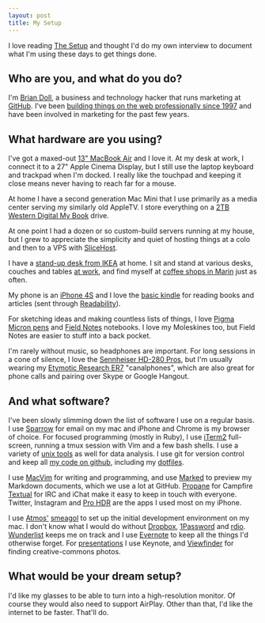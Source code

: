 ```yaml
---
layout: post
title: My Setup
---
```


I love reading [The Setup](http://usesthis.com/) and thought I'd do my own interview to document what I'm using these days to get things done.

## Who are you, and what do you do?

I'm [Brian Doll](http://emphaticsolutions.com), a business and technology hacker that runs marketing at [GitHub](https://github.com). I've been [building things on the web professionally since 1997](http://www.linkedin.com/in/briandoll) and have been involved in marketing for the past few years.

## What hardware are you using?

I've got a maxed-out [13" MacBook Air](http://www.apple.com/macbookair/) and I love it. At my desk at work, I connect it to a 27" Apple Cinema Display, but I still use the laptop keyboard and trackpad when I'm docked. I really like the touchpad and keeping it close means never having to reach far for a mouse.

At home I have a second generation Mac Mini that I use primarily as a media center serving my similarly old AppleTV. I store everything on a [2TB Western Digital My Book](http://www.amazon.com/Western-Digital-My-Book-Studio/dp/B0016P7H3Q/ref=dp_cp_ob_e_title_2) drive.

At one point I had a dozen or so custom-build servers running at my house, but I grew to appreciate the simplicity and quiet of hosting things at a colo and then to a VPS with [SliceHost](http://www.slicehost.com/).

I have a [stand-up desk from IKEA](http://www.ikea.com/us/en/catalog/products/S89843460/#/S09843459) at home. I sit and stand at various desks, couches and tables [at work](http://web.stagram.com/location/3774811), and find myself at [coffee shops in Marin](http://www.yelp.com/biz/marin-coffee-roasters-san-anselmo) just as often.

My phone is an [iPhone 4S](http://www.apple.com/iphone/) and I love the [basic kindle](http://www.amazon.com/gp/product/B0051QVESA/) for reading books and articles (sent through [Readability](http://www.readability.com/)).

For sketching ideas and making countless lists of things, I love [Pigma Micron pens](http://www.pearlpaint.com/shop-Pigma-Micron-Pen_5919_5931.html) and [Field Notes](http://fieldnotesbrand.com/) notebooks. I love my Moleskines too, but Field Notes are easier to stuff into a back pocket.

I'm rarely without music, so headphones are important. For long sessions in a cone of silence, I love the [Sennheiser HD-280 Pros](http://www.amazon.com/Sennheiser-HD-280-Pro-Headphones/dp/B000065BPB), but I'm usually wearing my [Etymotic Research ER7](http://www.amazon.com/gp/product/B003YTPP72/) "canalphones", which are also great for phone calls and pairing over Skype or Google Hangout.

## And what software?

I've been slowly slimming down the list of software I use on a regular basis. I use [Sparrow](http://sparrowmailapp.com/) for email on my mac and iPhone and Chrome is my browser of choice. For focused programming (mostly in Ruby), I use [iTerm2](http://www.iterm2.com/) full-screen, running a tmux session with Vim and a few bash shells. I use a variety of [unix tools](http://www.catonmat.net/blog/set-operations-in-unix-shell/) as well for data analysis. I use git for version control and keep all [my code on github](https://github.com/briandoll), including my [dotfiles](https://github.com/briandoll/dotfiles).

I use [MacVim](http://code.google.com/p/macvim/) for writing and programming, and use [Marked](http://markedapp.com/) to preview my Markdown documents, which we use a lot at GitHub. [Propane](http://propaneapp.com/) for Campfire [Textual](http://www.codeux.com/textual/) for IRC and iChat make it easy to keep in touch with everyone. Twitter, Instagram and [Pro HDR](http://eyeappsllc.com/Home.html) are the apps I used most on my iPhone.

I use [Atmos'](http://atmos.org) [smeagol](https://github.com/atmos/smeagol) to set up the initial development environment on my mac. I don't know what I would do without [Dropbox](http://www.dropbox.com/), [1Password](https://agilebits.com/onepassword) and [rdio](http://rdio.com). [Wunderlist](http://www.wunderlist.com/) keeps me on track and I use [Evernote](http://evernote.com) to keep all the things I'd otherwise forget. For [presentations](http://speakerdeck.com/u/briandoll) I use Keynote, and [Viewfinder](http://connectedflow.com/viewfinder/) for finding creative-commons photos.

## What would be your dream setup?

I'd like my glasses to be able to turn into a high-resolution monitor. Of course they would also need to support AirPlay. Other than that, I'd like the internet to be faster. That'll do.
